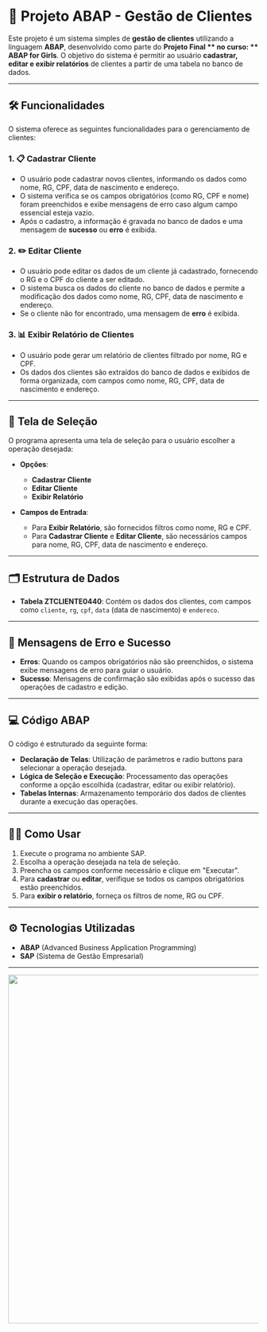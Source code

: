 # 🚀 Projeto ABAP - Gestão de Clientes

Este projeto é um sistema simples de **gestão de clientes** utilizando a linguagem **ABAP**, desenvolvido como parte do **Projeto Final ** no curso: ** ABAP for Girls**. O objetivo do sistema é permitir ao usuário **cadastrar, editar e exibir relatórios** de clientes a partir de uma tabela no banco de dados.

---

## 🛠 Funcionalidades

O sistema oferece as seguintes funcionalidades para o gerenciamento de clientes:

### 1. 📋 **Cadastrar Cliente**
- O usuário pode cadastrar novos clientes, informando os dados como nome, RG, CPF, data de nascimento e endereço.
- O sistema verifica se os campos obrigatórios (como RG, CPF e nome) foram preenchidos e exibe mensagens de erro caso algum campo essencial esteja vazio.
- Após o cadastro, a informação é gravada no banco de dados e uma mensagem de **sucesso** ou **erro** é exibida.

### 2. ✏️ **Editar Cliente**
- O usuário pode editar os dados de um cliente já cadastrado, fornecendo o RG e o CPF do cliente a ser editado.
- O sistema busca os dados do cliente no banco de dados e permite a modificação dos dados como nome, RG, CPF, data de nascimento e endereço.
- Se o cliente não for encontrado, uma mensagem de **erro** é exibida.

### 3. 📊 **Exibir Relatório de Clientes**
- O usuário pode gerar um relatório de clientes filtrado por nome, RG e CPF.
- Os dados dos clientes são extraídos do banco de dados e exibidos de forma organizada, com campos como nome, RG, CPF, data de nascimento e endereço.

---

## 🎨 Tela de Seleção

O programa apresenta uma tela de seleção para o usuário escolher a operação desejada:

- **Opções**: 
  - **Cadastrar Cliente**
  - **Editar Cliente**
  - **Exibir Relatório**
  
- **Campos de Entrada**:
  - Para **Exibir Relatório**, são fornecidos filtros como nome, RG e CPF.
  - Para **Cadastrar Cliente** e **Editar Cliente**, são necessários campos para nome, RG, CPF, data de nascimento e endereço.

---

## 🗂 Estrutura de Dados

- **Tabela ZTCLIENTE0440**: Contém os dados dos clientes, com campos como `cliente`, `rg`, `cpf`, `data` (data de nascimento) e `endereco`.

---

## 💬 Mensagens de Erro e Sucesso

- **Erros**: Quando os campos obrigatórios não são preenchidos, o sistema exibe mensagens de erro para guiar o usuário.
- **Sucesso**: Mensagens de confirmação são exibidas após o sucesso das operações de cadastro e edição.

---

## 💻 Código ABAP

O código é estruturado da seguinte forma:

- **Declaração de Telas**: Utilização de parâmetros e radio buttons para selecionar a operação desejada.
- **Lógica de Seleção e Execução**: Processamento das operações conforme a opção escolhida (cadastrar, editar ou exibir relatório).
- **Tabelas Internas**: Armazenamento temporário dos dados de clientes durante a execução das operações.

---

## 🧑‍💻 Como Usar

1. Execute o programa no ambiente SAP.
2. Escolha a operação desejada na tela de seleção.
3. Preencha os campos conforme necessário e clique em "Executar".
4. Para **cadastrar** ou **editar**, verifique se todos os campos obrigatórios estão preenchidos.
5. Para **exibir o relatório**, forneça os filtros de nome, RG ou CPF.

---

## ⚙️ Tecnologias Utilizadas

- **ABAP** (Advanced Business Application Programming)
- **SAP** (Sistema de Gestão Empresarial)

---
<p align="center">
  <img src="https://github.com/user-attachments/assets/4b8ea0b9-0dfa-410d-9e2d-22ce16a79ca8" width="700" />
</p>  

